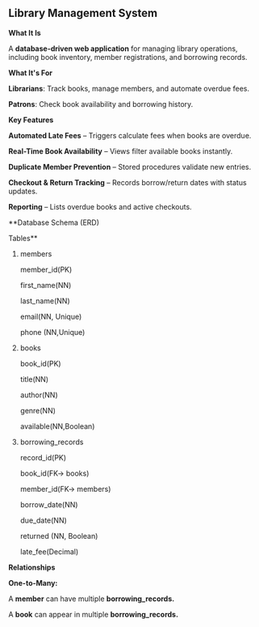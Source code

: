 ## Library Management System

**What It Is**

A **database-driven web application** for managing library operations, including book inventory, member registrations, and borrowing records.

**What It's For**

**Librarians**: Track books, manage members, and automate overdue fees.

**Patrons**: Check book availability and borrowing history.

**Key Features**

**Automated Late Fees** – Triggers calculate fees when books are overdue.

**Real-Time Book Availability** – Views filter available books instantly.

**Duplicate Member Prevention** – Stored procedures validate new entries.

**Checkout & Return Tracking** – Records borrow/return dates with status updates.

**Reporting** – Lists overdue books and active checkouts.


**Database Schema (ERD)

Tables**

1. members

    member_id(PK)

   first_name(NN)

   last_name(NN)

   email(NN, Unique)

   phone (NN,Unique)

3. books

   book_id(PK)

   title(NN)

   author(NN)

   genre(NN)

   available(NN,Boolean)

5. borrowing_records

   record_id(PK)

   book_id(FK-> books)

   member_id(FK-> members)

   borrow_date(NN)

   due_date(NN)

   returned (NN, Boolean)

   late_fee(Decimal)

**Relationships**

**One-to-Many:**

A **member** can have multiple **borrowing_records.**

A **book** can appear in multiple **borrowing_records.**
   
